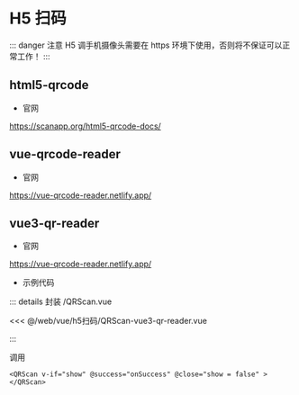 # H5 扫码 


::: danger 注意 
H5 调手机摄像头需要在 https 环境下使用，否则将不保证可以正常工作！
:::

## html5-qrcode

- 官网

https://scanapp.org/html5-qrcode-docs/

## vue-qrcode-reader

- 官网

https://vue-qrcode-reader.netlify.app/

## vue3-qr-reader

- 官网

https://vue-qrcode-reader.netlify.app/

- 示例代码

::: details 封装 /QRScan.vue

<<< @/web/vue/h5扫码/QRScan-vue3-qr-reader.vue

:::

调用
```vue
<QRScan v-if="show" @success="onSuccess" @close="show = false" ></QRScan>
```